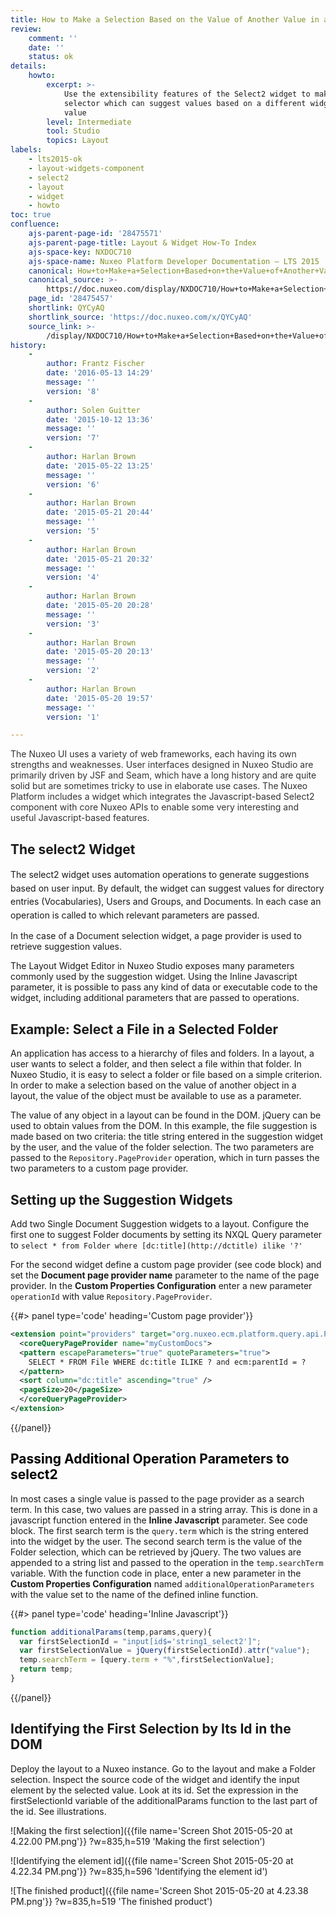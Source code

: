 ```yaml
---
title: How to Make a Selection Based on the Value of Another Value in a Layout
review:
    comment: ''
    date: ''
    status: ok
details:
    howto:
        excerpt: >-
            Use the extensibility features of the Select2 widget to make a
            selector which can suggest values based on a different widget's
            value
        level: Intermediate
        tool: Studio
        topics: Layout
labels:
    - lts2015-ok
    - layout-widgets-component
    - select2
    - layout
    - widget
    - howto
toc: true
confluence:
    ajs-parent-page-id: '28475571'
    ajs-parent-page-title: Layout & Widget How-To Index
    ajs-space-key: NXDOC710
    ajs-space-name: Nuxeo Platform Developer Documentation — LTS 2015
    canonical: How+to+Make+a+Selection+Based+on+the+Value+of+Another+Value+in+a+Layout
    canonical_source: >-
        https://doc.nuxeo.com/display/NXDOC710/How+to+Make+a+Selection+Based+on+the+Value+of+Another+Value+in+a+Layout
    page_id: '28475457'
    shortlink: QYCyAQ
    shortlink_source: 'https://doc.nuxeo.com/x/QYCyAQ'
    source_link: >-
        /display/NXDOC710/How+to+Make+a+Selection+Based+on+the+Value+of+Another+Value+in+a+Layout
history:
    - 
        author: Frantz Fischer
        date: '2016-05-13 14:29'
        message: ''
        version: '8'
    - 
        author: Solen Guitter
        date: '2015-10-12 13:36'
        message: ''
        version: '7'
    - 
        author: Harlan Brown
        date: '2015-05-22 13:25'
        message: ''
        version: '6'
    - 
        author: Harlan Brown
        date: '2015-05-21 20:44'
        message: ''
        version: '5'
    - 
        author: Harlan Brown
        date: '2015-05-21 20:32'
        message: ''
        version: '4'
    - 
        author: Harlan Brown
        date: '2015-05-20 20:28'
        message: ''
        version: '3'
    - 
        author: Harlan Brown
        date: '2015-05-20 20:13'
        message: ''
        version: '2'
    - 
        author: Harlan Brown
        date: '2015-05-20 19:57'
        message: ''
        version: '1'

---
```

<span style="color: rgb(51,51,51);">The Nuxeo UI uses a variety of web frameworks, each having its own strengths and weaknesses. User interfaces designed in Nuxeo Studio are primarily driven by JSF and Seam, which have a long history and are quite solid but are sometimes tricky to use in elaborate use cases. The Nuxeo Platform includes a widget which integrates the Javascript-based Select2 component with core Nuxeo APIs to enable some very interesting and useful Javascript-based features.</span>

## The select2 Widget

<span class="s1" style="line-height: 21.58px;">The select2 widget uses automation operations to generate suggestions based on user input. By default, the widget can suggest values for directory entries (Vocabularies), Users and Groups, and Documents. In each case an operation is called to which relevant parameters are passed.</span>&nbsp;

<span class="s1">In the case of a Document selection widget, a page provider is used to retrieve suggestion values.</span>

The Layout Widget Editor in Nuxeo Studio exposes many parameters commonly used by the suggestion widget. Using the Inline Javascript parameter, it is possible to pass any kind of data or executable code to the widget, including additional parameters that are passed to operations.

## <span class="s1">Example:&nbsp;</span>Select a File in a Selected Folder

<span class="s1">An application has access to a hierarchy of files and folders. In a layout, a user wants to select a folder, and then select a file within that folder. In Nuxeo Studio, it is easy to select a folder or file based on a simple criterion. In order to make a selection based on the value of another object in a layout, the value of the object must be available to use as a parameter.</span>

<span class="s1">The value of any object in a layout can be found in the DOM. jQuery can be used to obtain values from the DOM. In this example, the file suggestion is made based on two criteria: the title string entered in the suggestion widget by the user, and the value of the folder selection. The two parameters are passed to the `Repository.PageProvider` operation, which in turn passes the two parameters to a custom page provider.</span>

## <span class="s1">Setting up the Suggestion Widgets</span>&nbsp;

<span class="s1">Add two Single Document Suggestion widgets to a layout. Configure the first one to suggest Folder documents by setting its NXQL Query parameter to `select * from Folder where [dc:title](http://dctitle) ilike '?'`</span>

<span class="s1">For the second widget define a custom page provider (see code block) and set the **Document page provider name** parameter to the name of the page provider. In the **Custom Properties Configuration** enter a new parameter `operationId` with value `Repository.PageProvider`.</span>

{{#> panel type='code' heading='Custom page provider'}}

```xml
<extension point="providers" target="org.nuxeo.ecm.platform.query.api.PageProviderService">
  <coreQueryPageProvider name="myCustomDocs">
  <pattern escapeParameters="true" quoteParameters="true">
    SELECT * FROM File WHERE dc:title ILIKE ? and ecm:parentId = ?
  </pattern>
  <sort column="dc:title" ascending="true" />
  <pageSize>20</pageSize>
  </coreQueryPageProvider>
</extension>
```

{{/panel}}

## <span style="color: rgb(0,0,0);">Passing Additional Operation Parameters to select2</span>

<span class="s1">In most cases a single value is passed to the page provider as a search term. In this case, two values are passed in a string array. This is done in a javascript function entered in the **Inline Javascript** parameter. See code block. The first search term is the `query.term` which is the string entered into the widget by the user. The second search term is the value of the Folder selection, which can be retrieved by jQuery. The two values are appended to a stri</span>ng list and passed to the operation in the `temp.searchTerm` variable. With the function code in place, enter a new parameter in the **Custom Properties Configuration** named `additionalOperationParameters` with the value set to the name of the defined inline function.&nbsp;

{{#> panel type='code' heading='Inline Javascript'}}

```js
function additionalParams(temp,params,query){
  var firstSelectionId = "input[id$='string1_select2']";
  var firstSelectionValue = jQuery(firstSelectionId).attr("value");
  temp.searchTerm = [query.term + "%",firstSelectionValue];
  return temp;
}
```

{{/panel}}

## Identifying the First Selection by Its Id in the DOM

<span class="s1">Deploy the layout to a Nuxeo instance. Go to the layout and make a Folder selection. Inspect the source code of the widget and identify the input element by the selected value. Look at its id. Set the expression in the firstSelectionId variable of the additionalParams function to the last part of the id. See illustrations.</span>

<span class="s1">![Making the first selection]({{file name='Screen Shot 2015-05-20 at 4.22.00 PM.png'}} ?w=835,h=519 'Making the first selection')
</span>

<span class="s1">![Identifying the element id]({{file name='Screen Shot 2015-05-20 at 4.22.34 PM.png'}} ?w=835,h=596 'Identifying the element id')</span>

<span class="s1">![The finished product]({{file name='Screen Shot 2015-05-20 at 4.23.38 PM.png'}} ?w=835,h=519 'The finished product')
</span>